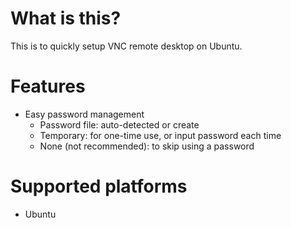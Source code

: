 # What is this?

This is to quickly setup VNC remote desktop on Ubuntu.

# Features

- Easy password management
    - Password file: auto-detected or create
    - Temporary: for one-time use, or input password each time
    - None (not recommended): to skip using a password

# Supported platforms

- Ubuntu